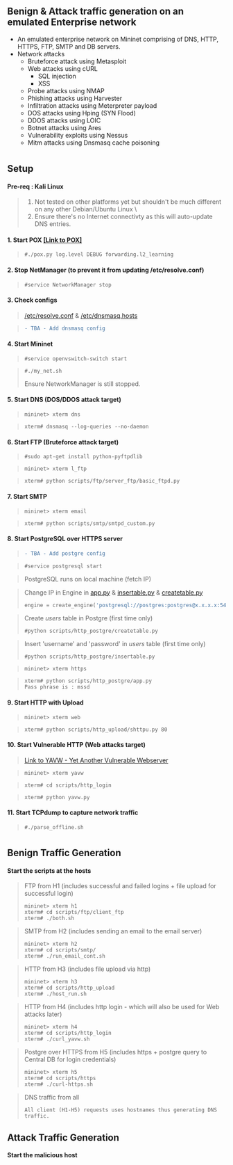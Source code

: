 ## Benign & Attack traffic generation on an emulated Enterprise network
* An emulated enterprise network on Mininet comprising of DNS, HTTP, HTTPS, FTP, SMTP and DB servers.
* Network attacks
  * Bruteforce attack using Metasploit
  * Web attacks using cURL
    * SQL injection
    * XSS
  * Probe attacks using NMAP
  * Phishing attacks using Harvester
  * Infiltration attacks using Meterpreter payload
  * DOS attacks using Hping (SYN Flood)
  * DDOS attacks using LOIC
  * Botnet attacks using Ares
  * Vulnerability exploits using Nessus
  * Mitm attacks using Dnsmasq cache poisoning
#
#
#
 
## Setup

#### Pre-req : Kali Linux
> 1. Not tested on other platforms yet but shouldn't be much different on any other Debian/Ubuntu Linux \
> 2. Ensure there's no Internet connectivty as this will auto-update DNS entries.

#### 1. Start POX [[Link to POX]](https://github.com/noxrepo/pox "POX Repo")
> ```console
> #./pox.py log.level DEBUG forwarding.l2_learning
> ```

#### 2. Stop NetManager (to prevent it from updating /etc/resolve.conf)
> ```console
> #service NetworkManager stop
> ```

#### 3. Check configs
> [/etc/resolve.conf](/resolve.conf) & [/etc/dnsmasq.hosts](/dnsmasq.hosts)

> ```diff
> - TBA - Add dnsmasq config
> ```

#### 4. Start Mininet
> ```console
> #service openvswitch-switch start
> ```

> ```console
> #./my_net.sh
> ```
> Ensure NetworkManager is still stopped.

#### 5. Start DNS (DOS/DDOS attack target)
> ```console
> mininet> xterm dns
> ```

> ```console
> xterm# dnsmasq --log-queries --no-daemon
> ```

#### 6. Start FTP (Bruteforce attack target)
> ```console
> #sudo apt-get install python-pyftpdlib
> ```

> ```console
> mininet> xterm l_ftp
> ```

> ```console
> xterm# python scripts/ftp/server_ftp/basic_ftpd.py
> ```

#### 7. Start SMTP
> ```console
> mininet> xterm email
> ```

> ```console
> xterm# python scripts/smtp/smtpd_custom.py
> ```

#### 8. Start PostgreSQL over HTTPS server
> ```diff
> - TBA - Add postgre config
> ```

> ```console
> #service postgresql start
> ```

> PostgreSQL runs on local machine (fetch IP)

> Change IP in Engine in [app.py](scripts/http_postgre/app.py) & [insertable.py](/scripts/http_postgre/insertable.py) & [createtable.py](scripts/http_postgre/createtable.py)
> ```python
> engine = create_engine('postgresql://postgres:postgres@x.x.x.x:5432/test', echo=True)
> ```

> Create *users* table in Postgre (first time only)
> ```console
> #python scripts/http_postgre/createtable.py
> ```

> Insert 'username' and 'password' in *users* table (first time only)
> ```console
> #python scripts/http_postgre/insertable.py
> ```

> ```console
> mininet> xterm https
> ```

> ```console
> xterm# python scripts/http_postgre/app.py
> Pass phrase is : mssd
> ```

#### 9. Start HTTP with Upload
> ```console
> mininet> xterm web
> ```

> ```console
> xterm# python scripts/http_upload/shttpu.py 80
> ```

#### 10. Start Vulnerable HTTP (Web attacks target)
> [Link to YAVW - Yet Another Vulnerable Webserver](https://github.com/noleti/yavw)

> ```console
> mininet> xterm yavw
> ```

> ```console
> xterm# cd scripts/http_login
> ```

> ```console
> xterm# python yavw.py
> ```

#### 11. Start TCPdump to capture network traffic
> ```console
> #./parse_offline.sh
> ```

#
#
#

## Benign Traffic Generation
#### Start the scripts at the hosts
> FTP from H1 (includes successful and failed logins + file upload for successful login)
> ```console
> mininet> xterm h1
> xterm# cd scripts/ftp/client_ftp
> xterm# ./both.sh
> ```

> SMTP from H2 (includes sending an email to the email server)
> ```console
> mininet> xterm h2
> xterm# cd scripts/smtp/
> xterm# ./run_email_cont.sh
> ```

> HTTP from H3 (includes file upload via http)
> ```console
> mininet> xterm h3
> xterm# cd scripts/http_upload
> xterm# ./host_run.sh
> ```

> HTTP from H4 (includes http login - which will also be used for Web attacks later)
> ```console
> mininet> xterm h4
> xterm# cd scripts/http_login
> xterm# ./curl_yavw.sh
> ```

> Postgre over HTTPS from H5 (includes https + postgre query to Central DB for login credentials)
> ```console
> mininet> xterm h5
> xterm# cd scripts/https
> xterm# ./curl-https.sh
> ```

> DNS traffic from all
> ```console
> All client (H1-H5) requests uses hostnames thus generating DNS traffic.
> ```

## Attack Traffic Generation
#### Start the malicious host
